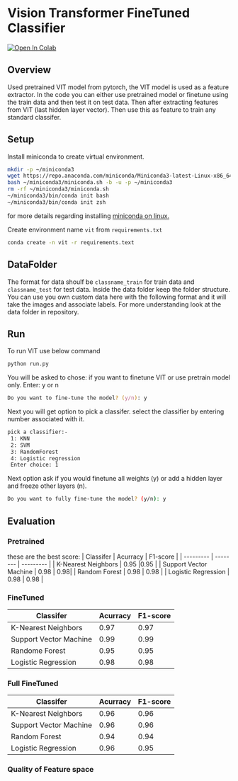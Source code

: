 # Vision Transformer FineTuned Classifier
[![Open In Colab](https://colab.research.google.com/assets/colab-badge.svg)](https://colab.research.google.com/drive/19ySYPRIMFlyPO0hrEfOmucgz_xbM0YOD?authuser=1#scrollTo=6xZnCvBEHcbo)

## Overview 
Used pretrained VIT model from pytorch, the VIT model is used as a feature extractor. In the code you can either use pretrained model or finetune using the train data and then test it on test data. Then after extracting features from VIT (last hidden layer vector). Then use this as feature to train any standard classifer.

## Setup
Install miniconda to create virtual environment.
```bash
mkdir -p ~/miniconda3
wget https://repo.anaconda.com/miniconda/Miniconda3-latest-Linux-x86_64.sh -O ~/miniconda3/miniconda.sh
bash ~/miniconda3/miniconda.sh -b -u -p ~/miniconda3
rm -rf ~/miniconda3/miniconda.sh
~/miniconda3/bin/conda init bash
~/miniconda3/bin/conda init zsh

```
for more details regarding installing [miniconda on linux.](https://waylonwalker.com/install-miniconda/)

Create environment name `vit` from `requirements.txt`
```bash
conda create -n vit -r requirements.text
```
## DataFolder
The format for data shoulf be `classname_train` for train data and `classname_test` for test data. Inside the data folder keep the folder structure. You can use you own custom data here with the following format and it will take the images and associate labels.
For more understanding look at the data folder in repository.


## Run
To run VIT use below command
```zsh
python run.py
```
You will be asked to chose: if you want to finetune VIT or use pretrain model only.
Enter: y or n
```zsh
Do you want to fine-tune the model? (y/n): y
```
Next you will get option to pick a classifer.
select the classifier by entering number associated with it.
```zsh
pick a classifier:-
 1: KNN
 2: SVM
 3: RandomForest
 4: Logistic regression
 Enter choice: 1
 ```
 Next option ask if you would finetune all weights (y) or  add a hidden layer and freeze other layers (n).
 ```bash
 Do you want to fully fine-tune the model? (y/n): y
 ```

## Evaluation

### Pretrained
these are the best score: 
| Classifer | Acurracy |  F1-score |
| --------- | -------- | --------- | 
| K-Nearest Neighbors | 0.95 |0.95 |
| Support Vector Machine | 0.98 | 0.98|
| Random Forest | 0.98 |  0.98 | 
| Logistic Regression | 0.98 | 0.98 |

### FineTuned
| Classifer | Acurracy | F1-score |
| --------- | -------- |  ---------|
| K-Nearest Neighbors| 0.97 |  0.97 |
| Support Vector Machine | 0.99 |  0.99 |
| Randome Forest | 0.95 |  0.95 |
| Logistic Regression | 0.98 | 0.98 | 

### Full FineTuned
| Classifer | Acurracy |  F1-score |
| --------- | -------- | ---------|
| K-Nearest Neighbors | 0.96 | 0.96 |
| Support Vector Machine | 0.96 | 0.96 |
| Random Forest |0.94 | 0.94 | 
| Logistic Regression | 0.96 | 0.95 | 

### Quality of Feature space
